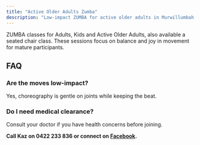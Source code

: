 ```yaml
---
title: "Active Older Adults Zumba"
description: "Low-impact ZUMBA for active older adults in Murwillumbah led by Kaz Chapman."
---
```


ZUMBA classes for Adults, Kids and Active Older Adults, also available a seated chair class. These sessions focus on balance and joy in movement for mature participants.

## FAQ
### Are the moves low-impact?
Yes, choreography is gentle on joints while keeping the beat.
### Do I need medical clearance?
Consult your doctor if you have health concerns before joining.

**Call Kaz on 0422 233 836 or connect on [Facebook](https://www.facebook.com/p/Kazumbah-Murwillumbah-Zumba-with-Kaz-100057742846960/).**
